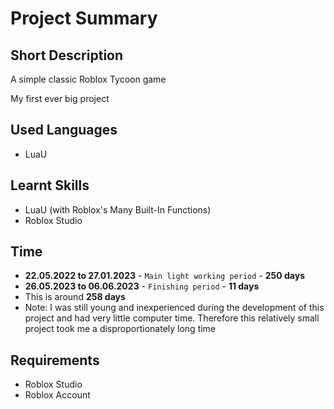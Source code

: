 # Project Summary


## Short Description
A simple classic Roblox Tycoon game

My first ever big project


## Used Languages
- LuaU


## Learnt Skills
- LuaU (with Roblox's Many Built-In Functions)
- Roblox Studio


## Time
- **22.05.2022  to  27.01.2023** - `Main light working period` - **250 days**
- **26.05.2023  to  06.06.2023** - `Finishing period` - **11 days**
- This is around **258 days**
- Note: I was still young and inexperienced during the development of this project and had very little computer time. Therefore this relatively small project took me a disproportionately long time


## Requirements
- Roblox Studio
- Roblox Account
